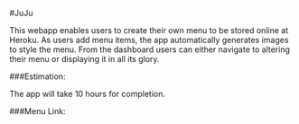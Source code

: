 #JuJu

This webapp enables users to create their own menu to be stored online at Heroku. As users add menu items, the app automatically generates images to style the menu. From the dashboard users can either navigate to altering their menu or displaying it in all its glory.

###Estimation:

The app will take 10 hours for completion.

###Menu Link:
<coming soon>

